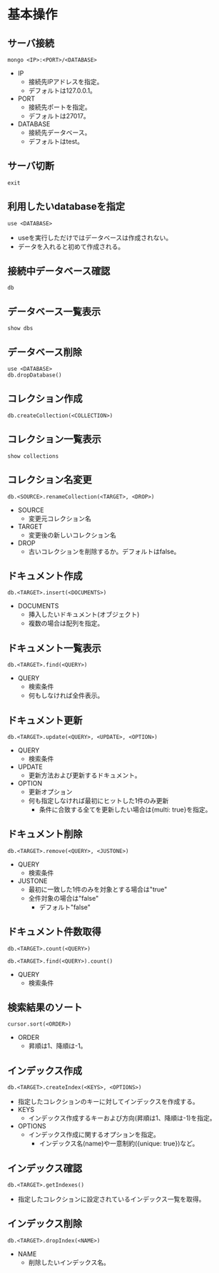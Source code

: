 # 基本操作
## サーバ接続

```
mongo <IP>:<PORT>/<DATABASE>
```

- IP
    - 接続先IPアドレスを指定。
    - デフォルトは127.0.0.1。
- PORT
    - 接続先ポートを指定。
    - デフォルトは27017。
- DATABASE
    - 接続先データベース。
    - デフォルトはtest。

## サーバ切断

```
exit
```

## 利用したいdatabaseを指定

```
use <DATABASE>
```
- useを実行しただけではデータベースは作成されない。
- データを入れると初めて作成される。

## 接続中データベース確認

```
db
```

## データベース一覧表示

```
show dbs
```

## データベース削除

```
use <DATABASE>
db.dropDatabase()
```

## コレクション作成

```
db.createCollection(<COLLECTION>)
```

## コレクション一覧表示

```
show collections
```

## コレクション名変更

```
db.<SOURCE>.renameCollection(<TARGET>, <DROP>)
```

- SOURCE
    - 変更元コレクション名
- TARGET
    - 変更後の新しいコレクション名
- DROP
    - 古いコレクションを削除するか。デフォルトはfalse。


## ドキュメント作成

```
db.<TARGET>.insert(<DOCUMENTS>)
```

- DOCUMENTS
    - 挿入したいドキュメント(オブジェクト)
    - 複数の場合は配列を指定。

## ドキュメント一覧表示

```
db.<TARGET>.find(<QUERY>)
```

- QUERY
    - 検索条件
    - 何もしなければ全件表示。

## ドキュメント更新

```
db.<TARGET>.update(<QUERY>, <UPDATE>, <OPTION>)
```

- QUERY
    - 検索条件
- UPDATE
    - 更新方法および更新するドキュメント。
- OPTION
    - 更新オプション
    - 何も指定しなければ最初にヒットした1件のみ更新
        - 条件に合致する全てを更新したい場合は{multi: true}を指定。

## ドキュメント削除

```
db.<TARGET>.remove(<QUERY>, <JUSTONE>)
```

- QUERY
    - 検索条件
- JUSTONE
    - 最初に一致した1件のみを対象とする場合は"true"
    - 全件対象の場合は"false"
        - デフォルト"false"

## ドキュメント件数取得

```
db.<TARGET>.count(<QUERY>)

db.<TARGET>.find(<QUERY>).count()
```

- QUERY
    - 検索条件

## 検索結果のソート

```
cursor.sort(<ORDER>)
```

- ORDER
    - 昇順は1、降順は-1。

## インデックス作成

```
db.<TARGET>.createIndex(<KEYS>, <OPTIONS>)
```

- 指定したコレクションのキーに対してインデックスを作成する。
- KEYS
    - インデックス作成するキーおよび方向(昇順は1、降順は-1)を指定。
- OPTIONS
    - インデックス作成に関するオプションを指定。
        - インデックス名(name)や一意制約({unique: true})など。

## インデックス確認

```
db.<TARGET>.getIndexes()
```

- 指定したコレクションに設定されているインデックス一覧を取得。

## インデックス削除

```
db.<TARGET>.dropIndex(<NAME>)
```

- NAME
    - 削除したいインデックス名。